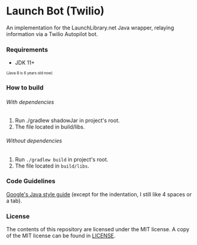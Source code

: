 # Launch Bot (Twilio)

An implementation for the LaunchLibrary.net Java wrapper, 
relaying information via a Twilio Autopilot bot.

### Requirements
- JDK 11+

<sub><sup>(Java 8 is 6 years old now)</sup></sub>

### How to build
###### With dependencies

1. Run ./gradlew shadowJar in project's root.
2. The file located in build/libs.

###### Without dependencies

1. Run `./gradlew build` in project's root.
2. The file located in `build/libs`.

### Code Guidelines
[Google's Java style guide](https://google.github.io/styleguide/javaguide.html) 
(except for the indentation, I still like 4 spaces or a tab). 

### License

The contents of this repository are licensed under the MIT license. 
A copy of the MIT license can be found in [LICENSE](https://github.com/NahuLD/launch-twilio-bot/blob/master/LICENSE).